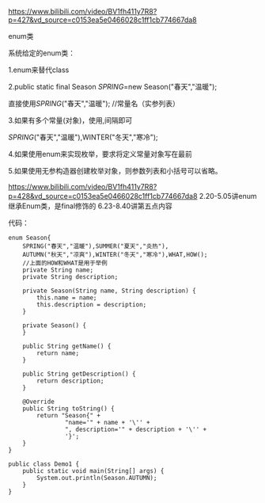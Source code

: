 https://www.bilibili.com/video/BV1fh411y7R8?p=427&vd_source=c0153ea5e0466028c1ff1cb774667da8 

enum类

系统给定的enum类：

 

1.enum来替代class

 

2.public static final Season *SPRING*=new Season("春天","温暖");

   直接使用*SPRING*("春天","温暖"); //常量名（实参列表）

 

3.如果有多个常量(对象)，使用,间隔即可

*SPRING*("春天","温暖"),WINTER("冬天","寒冷");



4.如果使用enum来实现枚举，要求将定义常量对象写在最前



5.如果使用无参构造器创建枚举对象，则参数列表和小括号可以省略。

https://www.bilibili.com/video/BV1fh411y7R8?p=428&vd_source=c0153ea5e0466028c1ff1cb774667da8       2.20-5.05讲enum继承Enum类，是final修饰的          6.23-8.40讲第五点内容



代码：

```
enum Season{
    SPRING("春天","温暖"),SUMMER("夏天","炎热"),
    AUTUMN("秋天","凉爽"),WINTER("冬天","寒冷"),WHAT,HOW();
    //上面的HOW和WHAT是用于举例
    private String name;
    private String description;

    private Season(String name, String description) {
        this.name = name;
        this.description = description;
    }

    private Season() {
    }

    public String getName() {
        return name;
    }

    public String getDescription() {
        return description;
    }

    @Override
    public String toString() {
        return "Season{" +
                "name='" + name + '\'' +
                ", description='" + description + '\'' +
                '}';
    }
}

public class Demo1 {
    public static void main(String[] args) {
        System.out.println(Season.AUTUMN);
    }
}
```
